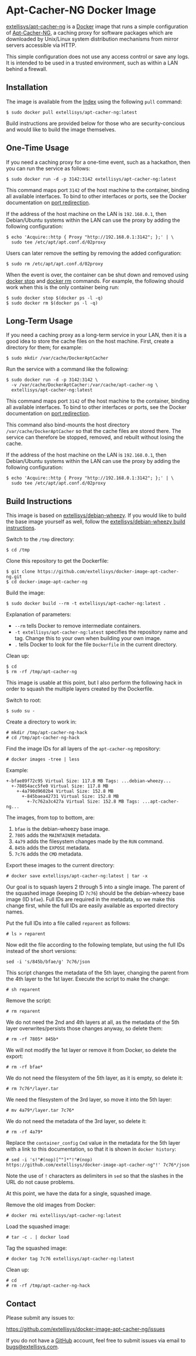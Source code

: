 Apt-Cacher-NG Docker Image
==========================

[extellisys/apt-cacher-ng](https://index.docker.io/u/extellisys/apt-cacher-ng/)
is a [Docker](http://www.docker.io/) image that runs a simple configuration of
[Apt-Cacher-NG](http://www.unix-ag.uni-kl.de/~bloch/acng/), a caching proxy
for software packages which are downloaded by Unix/Linux system distribution
mechanisms from mirror servers accessible via HTTP.

This simple configuration does not use any access control or save any logs.
It is intended to be used in a trusted environment, such as within a LAN
behind a firewall.

Installation
------------

The image is available from the [Index](https://index.docker.io/) using the
following `pull` command:

    $ sudo docker pull extellisys/apt-cacher-ng:latest

Build instructions are provided below for those who are security-concious and
would like to build the image themselves.

One-Time Usage
--------------

If you need a caching proxy for a one-time event, such as a hackathon, then
you can run the service as follows:

    $ sudo docker run -d -p 3142:3142 extellisys/apt-cacher-ng:latest

This command maps port `3142` of the host machine to the container, binding
all available interfaces.  To bind to other interfaces or ports, see the
Docker documentation on
[port redirection](http://docs.docker.io/en/latest/use/port_redirection/).

If the address of the host machine on the LAN is `192.168.0.1`, then
Debian/Ubuntu systems within the LAN can use the proxy by adding the following
configuration:

    $ echo 'Acquire::http { Proxy "http://192.168.0.1:3142"; };' | \
      sudo tee /etc/apt/apt.conf.d/02proxy

Users can later remove the setting by removing the added configuration:

    $ sudo rm /etc/apt/apt.conf.d/02proxy

When the event is over, the container can be shut down and removed using
[docker stop](http://docs.docker.io/en/latest/reference/commandline/cli/#stop)
and [docker rm](http://docs.docker.io/en/latest/reference/commandline/cli/#rm)
commands.  For example, the following should work when this is the only
container being run:

    $ sudo docker stop $(docker ps -l -q)
    $ sudo docker rm $(docker ps -l -q)

Long-Term Usage
---------------

If you need a caching proxy as a long-term service in your LAN, then it is a
good idea to store the cache files on the host machine.  First, create a
directory for them; for example:

    $ sudo mkdir /var/cache/DockerAptCacher

Run the service with a command like the following:

    $ sudo docker run -d -p 3142:3142 \
      -v /var/cache/DockerAptCacher:/var/cache/apt-cacher-ng \
      extellisys/apt-cacher-ng:latest

This command maps port `3142` of the host machine to the container, binding
all available interfaces.  To bind to other interfaces or ports, see the
Docker documentation on
[port redirection](http://docs.docker.io/en/latest/use/port_redirection/).

This command also bind-mounts the host directory `/var/cache/DockerAptCacher`
so that the cache files are stored there.  The service can therefore be
stopped, removed, and rebuilt without losing the cache.

If the address of the host machine on the LAN is `192.168.0.1`, then
Debian/Ubuntu systems within the LAN can use the proxy by adding the following
configuration:

    $ echo 'Acquire::http { Proxy "http://192.168.0.1:3142"; };' | \
      sudo tee /etc/apt/apt.conf.d/02proxy

Build Instructions
------------------

This image is based on
[extellisys/debian-wheezy](https://index.docker.io/u/extellisys/debian-wheezy/).
If you would like to build the base image yourself as well, follow the
[extellisys/debian-wheezy build instructions](https://github.com/extellisys/docker-update-tagged-bases/blob/master/debian-wheezy.md).

Switch to the `/tmp` directory:

    $ cd /tmp

Clone this repository to get the Dockerfile:

    $ git clone https://github.com/extellisys/docker-image-apt-cacher-ng.git
    $ cd docker-image-apt-cacher-ng

Build the image:

    $ sudo docker build --rm -t extellisys/apt-cacher-ng:latest .

Explanation of parameters:

* `--rm` tells Docker to remove intermediate containers.
* `-t extellisys/apt-cacher-ng:latest` specifies the repository name and tag.
  Change this to your own when building your own image.
* `.` tells Docker to look for the file `Dockerfile` in the current directory.

Clean up:

    $ cd
    $ rm -rf /tmp/apt-cacher-ng

This image is usable at this point, but I also perform the following hack in
order to squash the multiple layers created by the Dockerfile.

Switch to root:

    $ sudo su -

Create a directory to work in:

    # mkdir /tmp/apt-cacher-ng-hack
    # cd /tmp/apt-cacher-ng-hack

Find the image IDs for all layers of the `apt-cacher-ng` repository:

    # docker images -tree | less

Example:

    +-bfae89f72c95 Virtual Size: 117.8 MB Tags: ...debian-wheezy...
      +-78054acc5fe0 Virtual Size: 117.8 MB
        +-4a790d9602b4 Virtual Size: 152.8 MB
          +-845baea42731 Virtual Size: 152.8 MB
            +-7c762a3c427a Virtual Size: 152.8 MB Tags: ...apt-cacher-ng...

The images, from top to bottom, are:

1. `bfae` is the debian-wheezy base image.
2. `7805` adds the `MAINTAINER` metadata.
3. `4a79` adds the filesystem changes made by the `RUN` command.
4. `845b` adds the `EXPOSE` metadata.
5. `7c76` adds the `CMD` metadata.

Export these images to the current directory:

    # docker save extellisys/apt-cacher-ng:latest | tar -x

Our goal is to squash layers 2 through 5 into a single image.  The parent of
the squashed image (keeping ID `7c76`) should be the debian-wheezy base image
(ID `bfae`).  Full IDs are required in the metadata, so we make this change
first, while the full IDs are easily available as exported directory names.

Put the full IDs into a file called `reparent` as follows:

    # ls > reparent

Now edit the file according to the following template, but using the full
IDs instead of the short versions:

    sed -i 's/845b/bfae/g' 7c76/json

This script changes the metadata of the 5th layer, changing the parent from
the 4th layer to the 1st layer.  Execute the script to make the change:

    # sh reparent

Remove the script:

    # rm reparent

We do not need the 2nd and 4th layers at all, as the metadata of the 5th layer
overwrites/persists those changes anyway, so delete them:

    # rm -rf 7805* 845b*

We will not modify the 1st layer or remove it from Docker, so delete the
export:

    # rm -rf bfae*

We do not need the filesystem of the 5th layer, as it is empty, so delete it:

    # rm 7c76*/layer.tar

We need the filesystem of the 3rd layer, so move it into the 5th layer:

    # mv 4a79*/layer.tar 7c76*

We do not need the metadata of the 3rd layer, so delete it:

    # rm -rf 4a79*

Replace  the `container_config` `Cmd` value in the metadata for the 5th layer
with a link to this documentation, so that it is shown in `docker history`:

    # sed -i 's!"#(nop)[^"]*"!"#(nop) https://github.com/extellisys/docker-image-apt-cacher-ng"!' 7c76*/json

Note the use of `!` characters as delimiters in `sed` so that the slashes in
the URL do not cause problems.

At this point, we have the data for a single, squashed image.

Remove the old images from Docker:

    # docker rmi extellisys/apt-cacher-ng:latest

Load the squashed image:

    # tar -c . | docker load

Tag the squashed image:

    # docker tag 7c76 extellisys/apt-cacher-ng:latest

Clean up:

    # cd
    # rm -rf /tmp/apt-cacher-ng-hack

Contact
-------

Please submit any issues to:

<https://github.com/extellisys/docker-image-apt-cacher-ng/issues>

If you do not have a [GitHub](https://github.com) account, feel free to submit
issues via email to <bugs@extellisys.com>.
